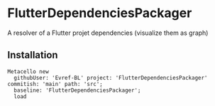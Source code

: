# FlutterDependenciesPackager
A resolver of a Flutter projet dependencies (visualize them as graph)

## Installation

```st
Metacello new
  githubUser: 'Evref-BL' project: 'FlutterDependenciesPackager' commitish: 'main' path: 'src';
  baseline: 'FlutterDependenciesPackager';
  load
```
